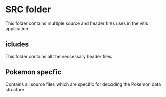 # SRC folder
This folder contains multiple source and header files uses in the vitis application

## icludes 
This folder contains all the neccessary header files

## Pokemon specfic
Contains all source files which are specific for decoding the Pokemon data structure